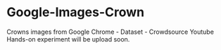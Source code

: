 # Google-Images-Crown
Crowns images from Google Chrome - Dataset - Crowdsource
Youtube Hands-on experiment will be upload soon.
